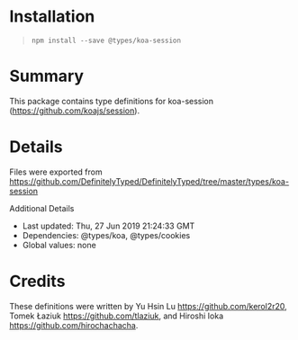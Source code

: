 # Installation
> `npm install --save @types/koa-session`

# Summary
This package contains type definitions for koa-session (https://github.com/koajs/session).

# Details
Files were exported from https://github.com/DefinitelyTyped/DefinitelyTyped/tree/master/types/koa-session

Additional Details
 * Last updated: Thu, 27 Jun 2019 21:24:33 GMT
 * Dependencies: @types/koa, @types/cookies
 * Global values: none

# Credits
These definitions were written by Yu Hsin Lu <https://github.com/kerol2r20>, Tomek Łaziuk <https://github.com/tlaziuk>, and Hiroshi Ioka <https://github.com/hirochachacha>.
